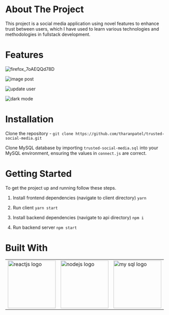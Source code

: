 # About The Project

This project is a social media application using novel features to enhance trust between users, which I have used to learn various technologies and methodologies in fullstack development.

# Features

![firefox_7oAEQQd78D](https://github.com/user-attachments/assets/87474869-dd54-42ab-aeba-a01e2a98c214)

![image post](https://github.com/user-attachments/assets/2ac685f7-0938-4aae-99ea-33faa80c19c9)

![update user](https://github.com/user-attachments/assets/233b60ff-16db-4729-a065-697eea090107)

![dark mode](https://github.com/user-attachments/assets/95230db1-2097-4b3b-9cbb-58f3a5e3ddd9)

# Installation

Clone the repository - `git clone https://github.com/tharanpatel/trusted-social-media.git`

Clone MySQL database by importing `trusted-social-media.sql` into your MySQL environment, ensuring the values in `connect.js` are correct.

# Getting Started

To get the project up and running follow these steps.

1. Install frontend dependencies (navigate to client directory)
`yarn`

2. Run client
`yarn start`

3. Install backend dependencies (navigate to api directory)
`npm i`

3. Run backend server
`npm start`

# Built With

<table>
    <tr>
    <td valign="top"><img src="https://cdn.icon-icons.com/icons2/2699/PNG/512/reactjs_logo_icon_170805.png" alt="reactjs logo" width="150"/></td>
    <td><img src="https://upload.wikimedia.org/wikipedia/commons/thumb/7/7e/Node.js_logo_2015.svg/2560px-Node.js_logo_2015.svg.png" alt="nodejs logo" width="150"/></td>
    <td><img src="https://encrypted-tbn0.gstatic.com/images?q=tbn:ANd9GcQ0eZ_KuTrQh7N0SuuvFF9YVovg7thqav5xkA&s" alt="my sql logo" width="150"/></td>
    </tr>
</table>
